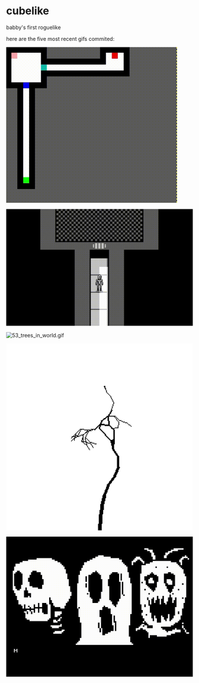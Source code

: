 # cubelike
babby's first roguelike 

here are the five most recent gifs commited:

![55_levels_as_pngs.gif](gifs/55_levels_as_pngs.gif?raw=true "55_levels_as_pngs")

![54_cave_horror_lair.gif](gifs/54_cave_horror_lair.gif?raw=true "54_cave_horror_lair")

![53_trees_in_world.gif](gifs/53_trees_in_world.gif?raw=true "53_trees_in_world")

![52_trees.gif](gifs/52_trees.gif?raw=true "52_trees")

![51_opening_cine.gif](gifs/51_opening_cine.gif?raw=true "51_opening_cine")

